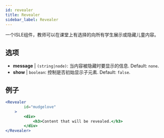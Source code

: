 ```yaml
---
id: revealer 
title: Revealer
sidebar_label: Revealer
---
```


一个ISLE组件，教师可以在课堂上有选择的向所有学生展示或隐藏儿童内容。

## 选项

* __message__ | `(string|node)`: 当内容被隐藏时要显示的信息. Default: `none`.
* __show__ | `boolean`: 控制是否初始显示子元素. Default: `false`.


## 例子

```jsx live
<Revealer
        id="mudgelove"
    >
        <div>
            <h3>Content that will be revealed.</h3>
        </div>
</Revealer>
``` 

